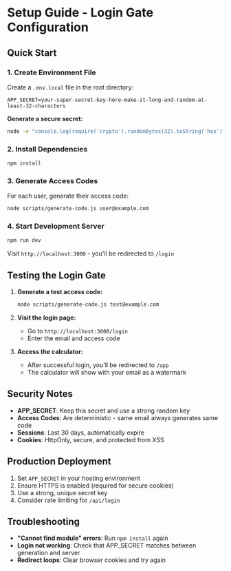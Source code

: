 # Setup Guide - Login Gate Configuration

## Quick Start

### 1. Create Environment File

Create a `.env.local` file in the root directory:

```env
APP_SECRET=your-super-secret-key-here-make-it-long-and-random-at-least-32-characters
```

**Generate a secure secret:**
```bash
node -e "console.log(require('crypto').randomBytes(32).toString('hex'))"
```

### 2. Install Dependencies

```bash
npm install
```

### 3. Generate Access Codes

For each user, generate their access code:

```bash
node scripts/generate-code.js user@example.com
```

### 4. Start Development Server

```bash
npm run dev
```

Visit `http://localhost:3000` - you'll be redirected to `/login`

## Testing the Login Gate

1. **Generate a test access code:**
   ```bash
   node scripts/generate-code.js test@example.com
   ```

2. **Visit the login page:**
   - Go to `http://localhost:3000/login`
   - Enter the email and access code

3. **Access the calculator:**
   - After successful login, you'll be redirected to `/app`
   - The calculator will show with your email as a watermark

## Security Notes

- **APP_SECRET**: Keep this secret and use a strong random key
- **Access Codes**: Are deterministic - same email always generates same code
- **Sessions**: Last 30 days, automatically expire
- **Cookies**: HttpOnly, secure, and protected from XSS

## Production Deployment

1. Set `APP_SECRET` in your hosting environment
2. Ensure HTTPS is enabled (required for secure cookies)
3. Use a strong, unique secret key
4. Consider rate limiting for `/api/login`

## Troubleshooting

- **"Cannot find module" errors**: Run `npm install` again
- **Login not working**: Check that APP_SECRET matches between generation and server
- **Redirect loops**: Clear browser cookies and try again 